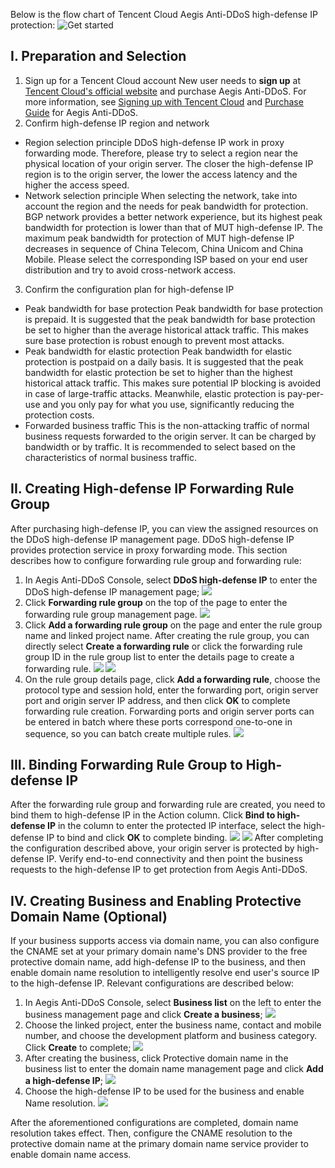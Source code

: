 Below is the flow chart of Tencent Cloud Aegis Anti-DDoS high-defense IP protection:
![Get started](https://main.qcloudimg.com/raw/13df5d31ad80a6cacb5bb9ee3366e639.png)
## **I. Preparation and Selection**
1. Sign up for a Tencent Cloud account
New user needs to **sign up** at [Tencent Cloud's official website](https://cloud.tencent.com/) and purchase Aegis Anti-DDoS. For more information, see [Signing up with Tencent Cloud](https://cloud.tencent.com/document/product/378/9603) and [Purchase Guide](https://cloud.tencent.com/document/product/685/15264) for Aegis Anti-DDoS.
2. Confirm high-defense IP region and network
 - Region selection principle
DDoS high-defense IP work in proxy forwarding mode. Therefore, please try to select a region near the physical location of your origin server. The closer the high-defense IP region is to the origin server, the lower the access latency and the higher the access speed.
 - Network selection principle
When selecting the network, take into account the region and the needs for peak bandwidth for protection. BGP network provides a better network experience, but its highest peak bandwidth for protection is lower than that of MUT high-defense IP. The maximum peak bandwidth for protection of MUT high-defense IP decreases in sequence of China Telecom, China Unicom and China Mobile. Please select the corresponding ISP based on your end user distribution and try to avoid cross-network access.
3. Confirm the configuration plan for high-defense IP
 - Peak bandwidth for base protection
 Peak bandwidth for base protection is prepaid. It is suggested that the peak bandwidth for base protection be set to higher than the average historical attack traffic. This makes sure base protection is robust enough to prevent most attacks.
 - Peak bandwidth for elastic protection
 Peak bandwidth for elastic protection is postpaid on a daily basis. It is suggested that the peak bandwidth for elastic protection be set to higher than the highest historical attack traffic. This makes sure potential IP blocking is avoided in case of large-traffic attacks. Meanwhile, elastic protection is pay-per-use and you only pay for what you use, significantly reducing the protection costs.
 - Forwarded business traffic
 This is the non-attacking traffic of normal business requests forwarded to the origin server. It can be charged by bandwidth or by traffic. It is recommended to select based on the characteristics of normal business traffic.

## **II. Creating High-defense IP Forwarding Rule Group**

After purchasing high-defense IP, you can view the assigned resources on the DDoS high-defense IP management page. DDoS high-defense IP provides protection service in proxy forwarding mode.
This section describes how to configure forwarding rule group and forwarding rule:
1. In Aegis Anti-DDoS Console, select **DDoS high-defense IP** to enter the DDoS high-defense IP management page;
 ![](https://i.imgur.com/Jl7I2Rm.jpg)
2. Click **Forwarding rule group** on the top of the page to enter the forwarding rule group management page.
 ![](https://i.imgur.com/MsqFmaW.jpg)
3. Click **Add a forwarding rule group** on the page and enter the rule group name and linked project name. After creating the rule group, you can directly select **Create a forwarding rule** or click the forwarding rule group ID in the rule group list to enter the details page to create a forwarding rule.
 ![](https://i.imgur.com/39tqC3z.jpg)
 ![](https://i.imgur.com/PY5rOkh.jpg)
4. On the rule group details page, click **Add a forwarding rule**, choose the protocol type and session hold, enter the forwarding port, origin server port and origin server IP address, and then click **OK** to complete forwarding rule creation.
Forwarding ports and origin server ports can be entered in batch where these ports correspond one-to-one in sequence, so you can batch create multiple rules.
 ![](https://i.imgur.com/qSdOS2p.jpg)

## **III. Binding Forwarding Rule Group to High-defense IP**
After the forwarding rule group and forwarding rule are created, you need to bind them to high-defense IP in the Action column.
Click **Bind to high-defense IP** in the column to enter the protected IP interface, select the high-defense IP to bind and click **OK** to complete binding.
![](https://i.imgur.com/9MSxCEJ.jpg)
![](https://i.imgur.com/AEJdO9K.jpg)
After completing the configuration described above, your origin server is protected by high-defense IP. Verify end-to-end connectivity and then point the business requests to the high-defense IP to get protection from Aegis Anti-DDoS.

## **IV. Creating Business and Enabling Protective Domain Name (Optional)**
If your business supports access via domain name, you can also configure the CNAME set at your primary domain name's DNS provider to the free protective domain name, add high-defense IP to the business, and then enable domain name resolution to intelligently resolve end user's source IP to the high-defense IP.
Relevant configurations are described below:
1. In Aegis Anti-DDoS Console, select **Business list** on the left to enter the business management page and click **Create a business**;
 ![](https://i.imgur.com/PWJONt5.jpg)
2. Choose the linked project, enter the business name, contact and mobile number, and choose the development platform and business category. Click **Create** to complete;
 ![](https://i.imgur.com/PVt4Wjz.jpg)
3. After creating the business, click Protective domain name in the business list to enter the domain name management page and click **Add a high-defense IP**;
 ![](https://main.qcloudimg.com/raw/a9bae728b04fc82fce3e97d6544bb2b9.png)
4. Choose the high-defense IP to be used for the business and enable Name resolution.
 ![](https://i.imgur.com/UetB42r.jpg)

After the aforementioned configurations are completed, domain name resolution takes effect. Then, configure the CNAME resolution to the protective domain name at the primary domain name service provider to enable domain name access.
